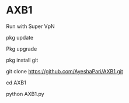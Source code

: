 # AXB1
Run with Super VpN

pkg update

Pkg upgrade

pkg install git

git clone https://github.com/AyeshaPari/AXB1.git

cd AXB1

python AXB1.py
